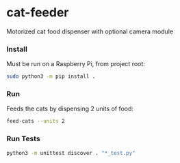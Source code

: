 # cat-feeder
Motorized cat food dispenser with optional camera module

### Install
Must be run on a Raspberry Pi, from project root:
```bash
sudo python3 -m pip install .
```

### Run
Feeds the cats by dispensing 2 units of food:
```bash
feed-cats --units 2
```

### Run Tests
```bash
python3 -m unittest discover . "*_test.py"
```
